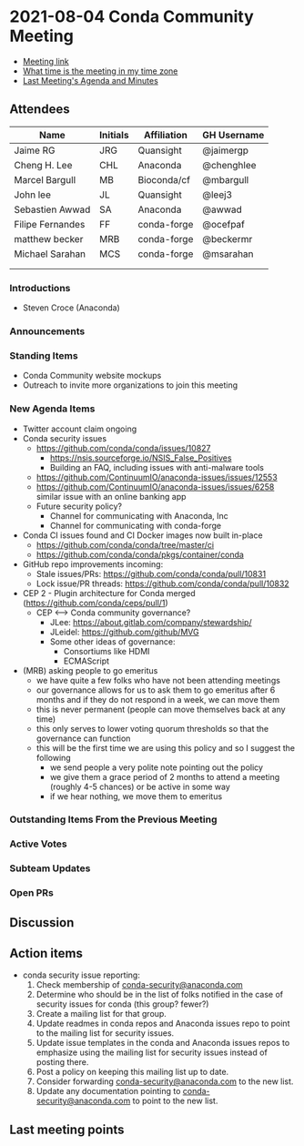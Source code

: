 # 2021-08-04 Conda Community Meeting

* [Meeting link](https://meet.google.com/owq-kbca-abk)
* [What time is the meeting in my time zone](https://arewemeetingyet.com/Chicago/2021-08-04/12:00/b/Conda%20community%20meeting)
* [Last Meeting's Agenda and Minutes](https://github.com/conda-incubator/governance/tree/master/meetings)


## Attendees

| Name               | Initials | Affiliation   | GH Username     |
| ------------------ | -------- |-------------- | --------------- |
| Jaime RG           | JRG      | Quansight     | @jaimergp       |
| Cheng H. Lee       | CHL      | Anaconda      | @chenghlee      |
| Marcel Bargull     | MB       | Bioconda/cf   | @mbargull       |
| John lee           | JL       |  Quansight    | @leej3          |
| Sebastien Awwad    | SA       | Anaconda      | @awwad          |
| Filipe Fernandes   | FF       | conda-forge   | @ocefpaf        |
| matthew becker     | MRB      | conda-forge   | @beckermr       |
| Michael Sarahan | MCS | conda-forge | @msarahan |
|  | | | |
|  | | | |


### Introductions

* Steven Croce (Anaconda)


### Announcements


### Standing Items

* Conda Community website mockups
* Outreach to invite more organizations to join this meeting


### New Agenda Items

* Twitter account claim ongoing
* Conda security issues
    * https://github.com/conda/conda/issues/10827
        * https://nsis.sourceforge.io/NSIS_False_Positives
        * Building an FAQ, including issues with anti-malware tools
    * https://github.com/ContinuumIO/anaconda-issues/issues/12553
    * https://github.com/ContinuumIO/anaconda-issues/issues/6258 similar issue with an online banking app
    * Future security policy?
        * Channel for communicating with Anaconda, Inc
        * Channel for communicating with conda-forge
* Conda CI issues found and CI Docker images now built in-place
    * https://github.com/conda/conda/tree/master/ci
    * https://github.com/conda/conda/pkgs/container/conda
* GitHub repo improvements incoming:
    * Stale issues/PRs: https://github.com/conda/conda/pull/10831
    * Lock issue/PR threads: https://github.com/conda/conda/pull/10832
* CEP 2 - Plugin architecture for Conda merged (https://github.com/conda/ceps/pull/1)
    * CEP <--> Conda community governance?
        * JLee: https://about.gitlab.com/company/stewardship/
        * JLeidel: https://github.com/github/MVG
        * Some other ideas of governance:
            * Consortiums like HDMI
            * ECMAScript
* (MRB) asking people to go emeritus
    * we have quite a few folks who have not been attending meetings
    * our governance allows for us to ask them to go emeritus after 6 months and if they do not respond in a week, we can move them
    * this is never permanent (people can move themselves back at any time)
    * this only serves to lower voting quorum thresholds so that the governance can function
    * this will be the first time we are using this policy and so I suggest the following
        * we send people a very polite note pointing out the policy
        * we give them a grace period of 2 months to attend a meeting (roughly 4-5 chances) or be active in some way
        * if we hear nothing, we move them to emeritus


### Outstanding Items From the Previous Meeting


### Active Votes


### Subteam Updates


### Open PRs


## Discussion

## Action items
* conda security issue reporting:
    1. Check membership of conda-security@anaconda.com
    2. Determine who should be in the list of folks notified in the case of security issues for conda (this group? fewer?)
    3. Create a mailing list for that group.
    4. Update readmes in conda repos and Anaconda issues repo to point to the mailing list for security issues.
    5. Update issue templates in the conda and Anaconda issues repos to emphasize using the mailing list for security issues instead of posting there.
    6. Post a policy on keeping this mailing list up to date.
    7. Consider forwarding conda-security@anaconda.com to the new list.
    8. Update any documentation pointing to conda-security@anaconda.com to point to the new list.

## Last meeting points